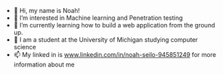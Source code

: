 - 👋 Hi, my name is Noah! 
- 👀 I’m interested in Machine learning and Penetration testing
- 🌱 I’m currently learning how to build a web application from the ground up.
- 💞️ I am a student at the University of Michigan studying computer science
- 📫 My linked in is www.linkedin.com/in/noah-seilo-945851249 for more information about me
